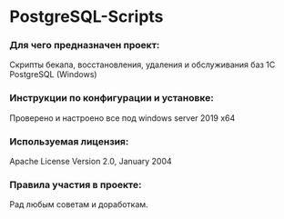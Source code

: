# PostgreSQL-Scripts

### Для чего предназначен проект:
Скрипты бекапа, восстановления, удаления и обслуживания баз 1С PostgreSQL (Windows)

### Инструкции по конфигурации и установке:
Проверено и настроено все под windows server 2019 x64

### Используемая лицензия: 
Apache License Version 2.0, January 2004

### Правила участия в проекте:
Рад любым советам и доработкам.
